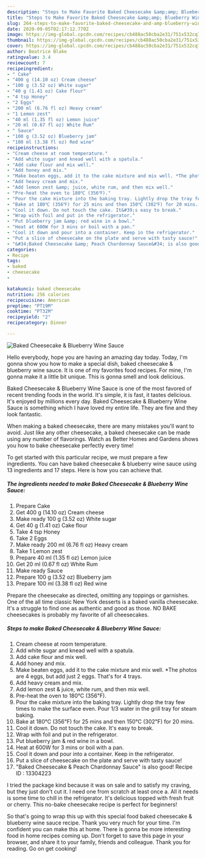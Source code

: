 ```yaml
---
description: "Steps to Make Favorite Baked Cheesecake &amp;amp; Blueberry Wine Sauce"
title: "Steps to Make Favorite Baked Cheesecake &amp;amp; Blueberry Wine Sauce"
slug: 264-steps-to-make-favorite-baked-cheesecake-and-amp-blueberry-wine-sauce
date: 2020-09-05T02:17:12.770Z
image: https://img-global.cpcdn.com/recipes/cb488ac50cba2e31/751x532cq70/baked-cheesecake-blueberry-wine-sauce-recipe-main-photo.jpg
thumbnail: https://img-global.cpcdn.com/recipes/cb488ac50cba2e31/751x532cq70/baked-cheesecake-blueberry-wine-sauce-recipe-main-photo.jpg
cover: https://img-global.cpcdn.com/recipes/cb488ac50cba2e31/751x532cq70/baked-cheesecake-blueberry-wine-sauce-recipe-main-photo.jpg
author: Beatrice Blake
ratingvalue: 3.4
reviewcount: 7
recipeingredient:
- " Cake"
- "400 g (14.10 oz) Cream cheese"
- "100 g (3.52 oz) White sugar"
- "40 g (1.41 oz) Cake flour"
- "4 tsp Honey"
- "2 Eggs"
- "200 ml (6.76 fl oz) Heavy cream"
- "1 Lemon zest"
- "40 ml (1.35 fl oz) Lemon juice"
- "20 ml (0.67 fl oz) White Rum"
- " Sauce"
- "100 g (3.52 oz) Blueberry jam"
- "100 ml (3.38 fl oz) Red wine"
recipeinstructions:
- "Cream cheese at room temperature."
- "Add white sugar and knead well with a spatula."
- "Add cake flour and mix well."
- "Add honey and mix."
- "Make beaten eggs, add it to the cake mixture and mix well. *The photos are 4 eggs, but add just 2 eggs. That&#39;s for 4 trays."
- "Add heavy cream and mix."
- "Add lemon zest &amp; juice, white rum, and then mix well."
- "Pre-heat the oven to 180℃ (356℉)."
- "Pour the cake mixture into the baking tray. Lightly drop the tray few times to make the surface even. Pour 1/3 water in the grill tray for steam baking."
- "Bake at 180℃ (356℉) for 25 mins and then 150℃ (302℉) for 20 mins."
- "Cool it down. Do not touch the cake. It&#39;s easy to break."
- "Wrap with foil and put in the refrigerator."
- "Put blueberry jam &amp; red wine in a bowl."
- "Heat at 600W for 3 mins or boil with a pan."
- "Cool it down and pour into a container. Keep in the refrigerator."
- "Put a slice of cheesecake on the plate and serve with tasty sauce!"
- "&#34;Baked Cheesecake &amp; Peach Chardonnay Sauce&#34; is also good! Recipe ID : 13304223"
categories:
- Recipe
tags:
- baked
- cheesecake
- 

katakunci: baked cheesecake  
nutrition: 256 calories
recipecuisine: American
preptime: "PT19M"
cooktime: "PT32M"
recipeyield: "2"
recipecategory: Dinner

---
```



![Baked Cheesecake &amp; Blueberry Wine Sauce](https://img-global.cpcdn.com/recipes/cb488ac50cba2e31/751x532cq70/baked-cheesecake-blueberry-wine-sauce-recipe-main-photo.jpg)

Hello everybody, hope you are having an amazing day today. Today, I'm gonna show you how to make a special dish, baked cheesecake &amp; blueberry wine sauce. It is one of my favorites food recipes. For mine, I'm gonna make it a little bit unique. This is gonna smell and look delicious.

Baked Cheesecake &amp; Blueberry Wine Sauce is one of the most favored of recent trending foods in the world. It's simple, it is fast, it tastes delicious. It's enjoyed by millions every day. Baked Cheesecake &amp; Blueberry Wine Sauce is something which I have loved my entire life. They are fine and they look fantastic.

When making a baked cheesecake, there are many mistakes you&#39;ll want to avoid. Just like any other cheesecake, a baked cheesecake can be made using any number of flavorings. Watch as Better Homes and Gardens shows you how to bake cheesecake perfectly every time!


To get started with this particular recipe, we must prepare a few ingredients. You can have baked cheesecake &amp; blueberry wine sauce using 13 ingredients and 17 steps. Here is how you can achieve that.

<!--inarticleads1-->

##### The ingredients needed to make Baked Cheesecake &amp; Blueberry Wine Sauce:

1. Prepare  Cake
1. Get 400 g (14.10 oz) Cream cheese
1. Make ready 100 g (3.52 oz) White sugar
1. Get 40 g (1.41 oz) Cake flour
1. Take 4 tsp Honey
1. Take 2 Eggs
1. Make ready 200 ml (6.76 fl oz) Heavy cream
1. Take 1 Lemon zest
1. Prepare 40 ml (1.35 fl oz) Lemon juice
1. Get 20 ml (0.67 fl oz) White Rum
1. Make ready  Sauce
1. Prepare 100 g (3.52 oz) Blueberry jam
1. Prepare 100 ml (3.38 fl oz) Red wine


Prepare the cheesecake as directed, omitting any toppings or garnishes. One of the all time classic New York desserts is a baked vanilla cheesecake. It&#39;s a struggle to find one as authentic and good as those. NO BAKE cheesecakes is probably my favorite of all cheesecakes. 

<!--inarticleads2-->

##### Steps to make Baked Cheesecake &amp; Blueberry Wine Sauce:

1. Cream cheese at room temperature.
1. Add white sugar and knead well with a spatula.
1. Add cake flour and mix well.
1. Add honey and mix.
1. Make beaten eggs, add it to the cake mixture and mix well. *The photos are 4 eggs, but add just 2 eggs. That&#39;s for 4 trays.
1. Add heavy cream and mix.
1. Add lemon zest &amp; juice, white rum, and then mix well.
1. Pre-heat the oven to 180℃ (356℉).
1. Pour the cake mixture into the baking tray. Lightly drop the tray few times to make the surface even. Pour 1/3 water in the grill tray for steam baking.
1. Bake at 180℃ (356℉) for 25 mins and then 150℃ (302℉) for 20 mins.
1. Cool it down. Do not touch the cake. It&#39;s easy to break.
1. Wrap with foil and put in the refrigerator.
1. Put blueberry jam &amp; red wine in a bowl.
1. Heat at 600W for 3 mins or boil with a pan.
1. Cool it down and pour into a container. Keep in the refrigerator.
1. Put a slice of cheesecake on the plate and serve with tasty sauce!
1. &#34;Baked Cheesecake &amp; Peach Chardonnay Sauce&#34; is also good! Recipe ID : 13304223


I tried the package kind because it was on sale and to satisfy my craving, but they just don&#39;t cut it. I need one from scratch at least once a. All it needs is some time to chill in the refrigerator. It&#39;s delicious topped with fresh fruit or cherry. This no-bake cheesecake recipe is perfect for beginners! 

So that's going to wrap this up with this special food baked cheesecake &amp; blueberry wine sauce recipe. Thank you very much for your time. I'm confident you can make this at home. There is gonna be more interesting food in home recipes coming up. Don't forget to save this page in your browser, and share it to your family, friends and colleague. Thank you for reading. Go on get cooking!
